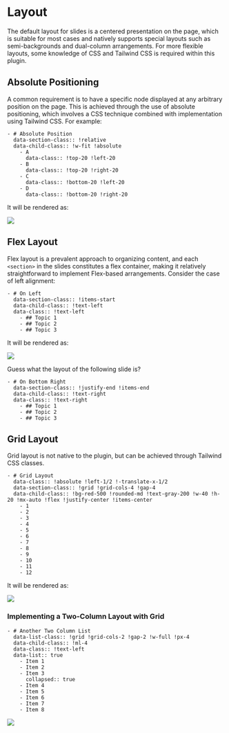 # Layout

The default layout for slides is a centered presentation on the page, which is suitable for most cases and natively supports special layouts such as semi-backgrounds and dual-column arrangements. For more flexible layouts, some knowledge of CSS and Tailwind CSS is required within this plugin.

## Absolute Positioning

A common requirement is to have a specific node displayed at any arbitrary position on the page. This is achieved through the use of absolute positioning, which involves a CSS technique combined with implementation using Tailwind CSS. For example:

```
- # Absolute Position
  data-section-class:: !relative
  data-child-class:: !w-fit !absolute
	- A
	  data-class:: !top-20 !left-20
	- B
	  data-class:: !top-20 !right-20
	- C
	  data-class:: !bottom-20 !left-20
	- D
	  data-class:: !bottom-20 !right-20
```

It will be rendered as:

![](../../../assets/screenshot/layout/absolute.png)

## Flex Layout

Flex layout is a prevalent approach to organizing content, and each `<section>` in the slides constitutes a flex container, making it relatively straightforward to implement Flex-based arrangements. Consider the case of left alignment:

```
- # On Left
  data-section-class:: !items-start
  data-child-class:: !text-left
  data-class:: !text-left
	- ## Topic 1
	- ## Topic 2
	- ## Topic 3
```

It will be rendered as:

![](../../../assets/screenshot/layout/left.png)

Guess what the layout of the following slide is?

```
- # On Bottom Right
  data-section-class:: !justify-end !items-end
  data-child-class:: !text-right
  data-class:: !text-right
	- ## Topic 1
	- ## Topic 2
	- ## Topic 3
```

## Grid Layout

Grid layout is not native to the plugin, but can be achieved through Tailwind CSS classes.

```
- # Grid Layout
  data-class:: !absolute !left-1/2 !-translate-x-1/2
  data-section-class:: !grid !grid-cols-4 !gap-4
  data-child-class:: !bg-red-500 !rounded-md !text-gray-200 !w-40 !h-20 !mx-auto !flex !justify-center !items-center
	- 1
	- 2
	- 3
	- 4
	- 5
	- 6
	- 7
	- 8
	- 9
	- 10
	- 11
	- 12
```

It will be rendered as:

![](../../../assets/screenshot/layout/grid.png)

### Implementing a Two-Column Layout with Grid

```
- # Another Two Column List
  data-list-class:: !grid !grid-cols-2 !gap-2 !w-full !px-4
  data-child-class:: !ml-4
  data-class:: !text-left
  data-list:: true
	- Item 1
	- Item 2
	- Item 3
	  collapsed:: true
	- Item 4
	- Item 5
	- Item 6
	- Item 7
	- Item 8
```

![](../../../assets/screenshot/basic/anothertwocolumnlist.png)
